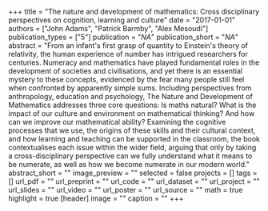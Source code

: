 +++
title = "The nature and development of mathematics: Cross disciplinary perspectives on cognition, learning and culture"
date = "2017-01-01"
authors = ["John Adams", "Patrick Barmby", "Alex Mesoudi"]
publication_types = ["5"]
publication = "_NA_"
publication_short = "_NA_"
abstract = "From an infant's first grasp of quantity to Einstein's theory of relativity, the human experience of number has intrigued researchers for centuries. Numeracy and mathematics have played fundamental roles in the development of societies and civilisations, and yet there is an essential mystery to these concepts, evidenced by the fear many people still feel when confronted by apparently simple sums. Including perspectives from anthropology, education and psychology, The Nature and Development of Mathematics addresses three core questions: Is maths natural? What is the impact of our culture and environment on mathematical thinking? And how can we improve our mathematical ability? Examining the cognitive processes that we use, the origins of these skills and their cultural context, and how learning and teaching can be supported in the classroom, the book contextualises each issue within the wider field, arguing that only by taking a cross-disciplinary perspective can we fully understand what it means to be numerate, as well as how we become numerate in our modern world."
abstract_short = ""
image_preview = ""
selected = false
projects = []
tags = []
url_pdf = ""
url_preprint = ""
url_code = ""
url_dataset = ""
url_project = ""
url_slides = ""
url_video = ""
url_poster = ""
url_source = ""
math = true
highlight = true
[header]
image = ""
caption = ""
+++
